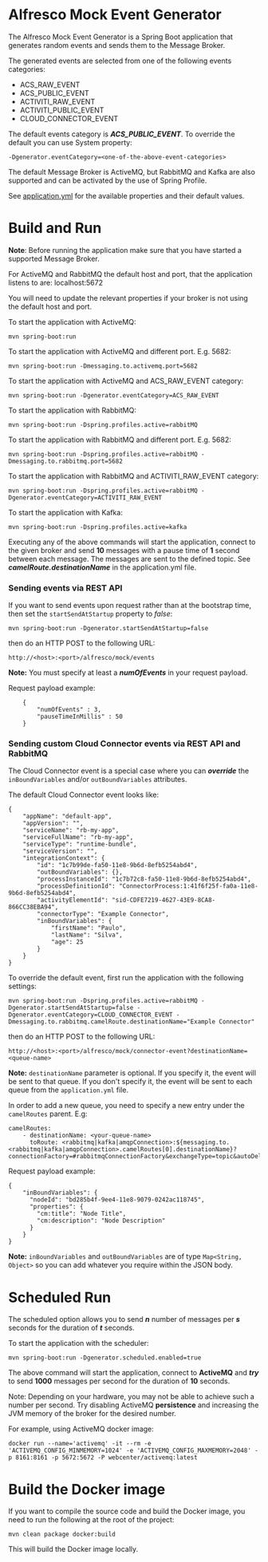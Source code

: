 # Alfresco Mock Event Generator

The Alfresco Mock Event Generator is a Spring Boot application that generates random events and sends them to the Message Broker.

The generated events are selected from one of the following events categories:

* ACS_RAW_EVENT
* ACS_PUBLIC_EVENT
* ACTIVITI_RAW_EVENT
* ACTIVITI_PUBLIC_EVENT
* CLOUD_CONNECTOR_EVENT

The default events category is **_ACS_PUBLIC_EVENT_**.
To override the default you can use System property:

    -Dgenerator.eventCategory=<one-of-the-above-event-categories> 

The default Message Broker is ActiveMQ, but RabbitMQ and Kafka are also supported and can be activated by the use of Spring Profile.

See [application.yml](src/main/resources/application.yml) for the available properties and their default values.

# Build and Run

**Note**: Before running the application make sure that you have started a supported Message Broker.

For ActiveMQ and RabbitMQ the default host and port, that the application listens to are: localhost:5672

You will need to update the relevant properties if your broker is not using the default host and port.

To start the application with ActiveMQ:

    mvn spring-boot:run

To start the application with ActiveMQ and different port. E.g. 5682:

    mvn spring-boot:run -Dmessaging.to.activemq.port=5682

To start the application with ActiveMQ and ACS_RAW_EVENT category:

    mvn spring-boot:run -Dgenerator.eventCategory=ACS_RAW_EVENT

To start the application with RabbitMQ:

    mvn spring-boot:run -Dspring.profiles.active=rabbitMQ

To start the application with RabbitMQ and different port. E.g. 5682:

    mvn spring-boot:run -Dspring.profiles.active=rabbitMQ -Dmessaging.to.rabbitmq.port=5682

To start the application with RabbitMQ and ACTIVITI_RAW_EVENT category:

    mvn spring-boot:run -Dspring.profiles.active=rabbitMQ -Dgenerator.eventCategory=ACTIVITI_RAW_EVENT

To start the application with Kafka:

    mvn spring-boot:run -Dspring.profiles.active=kafka

Executing any of the above commands will start the application, connect to the given broker and send **10** messages with a pause time of **1** second between each message.
The messages are sent to the defined topic. See _**camelRoute.destinationName**_ in the application.yml file.

### Sending events via REST API

If you want to send events upon request rather than at the bootstrap time, then set the `startSendAtStartup` property to *false*:

    mvn spring-boot:run -Dgenerator.startSendAtStartup=false

then do an HTTP POST to the following URL:

    http://<host>:<port>/alfresco/mock/events

**Note:** You must specify at least a **_numOfEvents_** in your request payload.
 
 Request payload example:

```
    {
        "numOfEvents" : 3,
        "pauseTimeInMillis" : 50
    }
```

### Sending custom Cloud Connector events via REST API and RabbitMQ

The Cloud Connector event is a special case where you can **_override_** the `inBoundVariables` and/or `outBoundVariables` attributes.

The default Cloud Connector event looks like:

```
{
    "appName": "default-app",
    "appVersion": "",
    "serviceName": "rb-my-app",
    "serviceFullName": "rb-my-app",
    "serviceType": "runtime-bundle",
    "serviceVersion": "",
    "integrationContext": {
        "id": "1c7b99de-fa50-11e8-9b6d-8efb5254abd4",
        "outBoundVariables": {},
        "processInstanceId": "1c7b72c8-fa50-11e8-9b6d-8efb5254abd4",
        "processDefinitionId": "ConnectorProcess:1:41f6f25f-fa0a-11e8-9b6d-8efb5254abd4",
        "activityElementId": "sid-CDFE7219-4627-43E9-8CA8-866CC38EBA94",
        "connectorType": "Example Connector",
        "inBoundVariables": {
            "firstName": "Paulo",
            "lastName": "Silva",
            "age": 25
        }
    }
}
```

To override the default event, first run the application with the following settings:

    mvn spring-boot:run -Dspring.profiles.active=rabbitMQ -Dgenerator.startSendAtStartup=false -Dgenerator.eventCategory=CLOUD_CONNECTOR_EVENT -Dmessaging.to.rabbitmq.camelRoute.destinationName="Example Connector"

then do an HTTP POST to the following URL:

    http://<host>:<port>/alfresco/mock/connector-event?destinationName=<queue-name>

**Note:** `destinationName` parameter is optional. If you specify it, the event will be sent to that queue. If you don't specify it, the event will be sent to each queue from the `application.yml` file.

In order to add a new queue, you need to specify a new entry under the `camelRoutes` parent. E.g:
```
camelRoutes:
    - destinationName: <your-queue-name>
      toRoute: <rabbitmq|kafka|amqpConnection>:${messaging.to.<rabbitmq|kafka|amqpConnection>.camelRoutes[0].destinationName}?connectionFactory=#rabbitmqConnectionFactory&exchangeType=topic&autoDelete=false
```

Request payload example:

```
{
    "inBoundVariables": {
      "nodeId": "bd285b4f-9ee4-11e8-9079-0242ac118745",
      "properties": {
        "cm:title": "Node Title",
        "cm:description": "Node Description"
      }
    }
}
```

**Note:** `inBoundVariables` and `outBoundVariables` are of type `Map<String, Object>` so you can add whatever you require within the JSON body.

# Scheduled Run

The scheduled option allows you to send **_n_** number of messages per **_s_** seconds for the duration of **_t_** seconds.

To start the application with the scheduler:

    mvn spring-boot:run -Dgenerator.scheduled.enabled=true

The above command will start the application, connect to **ActiveMQ** and **_try_** to send **1000** messages per second for the duration of **10** seconds.

Note: Depending on your hardware, you may not be able to achieve such a number per second.
Try disabling ActiveMQ **persistence** and increasing the JVM memory of the broker for the desired number.

For example, using ActiveMQ docker image:

    docker run --name='activemq' -it --rm -e 'ACTIVEMQ_CONFIG_MINMEMORY=1024' -e 'ACTIVEMQ_CONFIG_MAXMEMORY=2048' -p 8161:8161 -p 5672:5672 -P webcenter/activemq:latest

# Build the Docker image

If you want to compile the source code and build the Docker image, you need to run the following at the root of the project:

    mvn clean package docker:build

This will build the Docker image locally.







